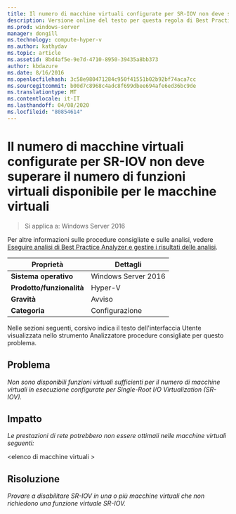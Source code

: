 ```yaml
---
title: Il numero di macchine virtuali configurate per SR-IOV non deve superare il numero di funzioni virtuali disponibile per le macchine virtuali
description: Versione online del testo per questa regola di Best Practices Analyzer.
ms.prod: windows-server
manager: dongill
ms.technology: compute-hyper-v
ms.author: kathydav
ms.topic: article
ms.assetid: 8bd4af5e-9e7d-4710-8950-39435a8bb373
author: kbdazure
ms.date: 8/16/2016
ms.openlocfilehash: 3c58e980471284c950f41551b02b92bf74aca7cc
ms.sourcegitcommit: b00d7c8968c4adc8f699dbee694afe6ed36bc9de
ms.translationtype: MT
ms.contentlocale: it-IT
ms.lasthandoff: 04/08/2020
ms.locfileid: "80854614"
---
```

# <a name="the-number-of-running-virtual-machines-configured-for-sr-iov-should-not-exceed-the-number-of-virtual-functions-available-to-the-virtual-machines"></a>Il numero di macchine virtuali configurate per SR-IOV non deve superare il numero di funzioni virtuali disponibile per le macchine virtuali

>Si applica a: Windows Server 2016

Per altre informazioni sulle procedure consigliate e sulle analisi, vedere [Eseguire analisi di Best Practice Analyzer e gestire i risultati delle analisi](https://go.microsoft.com/fwlink/p/?LinkID=223177).  
  
|Proprietà|Dettagli|  
|-|-|  
|**Sistema operativo**|Windows Server 2016|  
|**Prodotto/funzionalità**|Hyper-V|  
|**Gravità**|Avviso|  
|**Categoria**|Configurazione|  
  
Nelle sezioni seguenti, corsivo indica il testo dell'interfaccia Utente visualizzata nello strumento Analizzatore procedure consigliate per questo problema.  
  
## <a name="issue"></a>Problema  
*Non sono disponibili funzioni virtuali sufficienti per il numero di macchine virtuali in esecuzione configurate per Single-Root I/O Virtualization (SR-IOV).*  
  
## <a name="impact"></a>Impatto  
*Le prestazioni di rete potrebbero non essere ottimali nelle macchine virtuali seguenti:*  
   
\<elenco di macchine virtuali >  
  
## <a name="resolution"></a>Risoluzione  
*Provare a disabilitare SR-IOV in una o più macchine virtuali che non richiedono una funzione virtuale SR-IOV.*  
  


